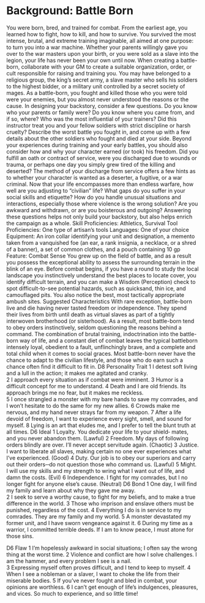 # Background: Battle Born
You were born, bred, and trained for combat. From
the earliest age, you learned how to fight, how to
kill, and how to survive. You survived the most
intense, brutal, and extreme training imaginable,
all aimed at one purpose: to turn you into a war
machine. Whether your parents willingly gave you
over to the war masters upon your birth, or you
were sold as a slave into the legion, your life has
never been your own until now.
When creating a battle-born, collaborate with your
GM to create a suitable organization, order, or cult
responsible for raising and training you. You may
have belonged to a religious group, the king’s
secret army, a slave master who sells his soldiers to
the highest bidder, or a military unit controlled by
a secret society of mages. As a battle-born, you
fought and killed those who you were told were
your enemies, but you almost never understood
the reasons or the cause.
In designing your backstory, consider a few
questions. Do you know who your parents or
family were? Do you know where you came from,
and if so, where? Who was the most influential of
your trainers? Did this instructor treat you and
your fellow soldiers with strict discipline or harsh
cruelty? Describe the worst battle you fought in,
and come up with a few details about the other
soldiers who fought and died at your side.
Beyond your experiences during training and your
early battles, you should also consider how and
why your character earned (or took) his freedom.
Did you fulfill an oath or contract of service, were
you discharged due to wounds or trauma, or
perhaps one day you simply grew tired of the
killing and deserted? The method of your discharge
from service offers a few hints as to whether your
character is wanted as a deserter, a fugitive, or a
war criminal.
Now that your life encompasses more than endless
warfare, how well are you adjusting to “civilian” 
life? What gaps do you suffer in your social skills
and etiquette? How do you handle unusual
situations and interactions, especially those where
violence is the wrong solution? Are you awkward
and withdrawn, or are you boisterous and
outgoing?
Answering these questions helps not only build
your backstory, but also helps enrich the campaign
as a whole.
Skill Proficiencies: Athletics, Survival
Tool Proficiencies: One type of artisan’s tools
Languages: One of your choice
Equipment: An iron collar identifying your unit
and designation, a memento taken from a
vanquished foe (an ear, a rank insignia, a
necklace, or a shred of a banner), a set of common
clothes, and a pouch containing 10 gp
Feature: Combat Sense
You grew up on the field of battle, and as a result
you possess the exceptional ability to assess the
surrounding terrain in the blink of an eye. Before
combat begins, if you have a round to study the
local landscape you instinctively understand the
best places to locate cover, you identify difficult
terrain, and you can make a Wisdom (Perception)
check to spot difficult-to-see potential hazards,
such as quicksand, thin ice, and camouflaged pits.
You also notice the best, most tactically
appropriate ambush sites.
Suggested Characteristics
With rare exception, battle-born live and die
having never tasted freedom or independence.
They spend their lives from birth until death as
virtual slaves as part of a tightly interwoven
brotherhood (or sisterhood). As a result, most
battle-born tend to obey orders instinctively,
seldom questioning the reasons behind a
command. The combination of brutal training,
indoctrination into the battle-born way of life, and
a constant diet of combat leaves the typical battleborn intensely loyal, obedient to a fault,
unflinchingly brave, and a complete and total child
when it comes to social graces. Most battle-born
never have the chance to adapt to the civilian
lifestyle, and those who do earn such a chance
often find it difficult to fit in.
D8   Personality Trait 
1   I detest soft living and a lull in the action; it 
makes me agitated and cranky.  
2   I approach every situation as if combat were 
imminent. 
3   Humor is a difficult concept for me to 
understand. 
4   Death and I are old friends. Its approach brings 
me no fear, but it makes me reckless.  
5   I once strangled a monster with my bare hands 
to save my comrades, and I won’t hesitate to do 
the same for my new allies. 
6   Crowds make me nervous, and my hand never 
strays far from my weapon. 
7   After a life devoid of freedom, I want to 
experience every sight, smell, and sound for 
myself. 
8   Lying is an art that eludes me, and I prefer to tell 
the blunt truth at all times. 
D6   Ideal 
1   Loyalty. You dedicate your life to your shield‐
mates, and you never abandon them. (Lawful) 
2   Freedom. My days of following orders blindly are 
over. I’ll never accept servitude again. (Chaotic) 
3   Justice. I want to liberate all slaves, making 
certain no one ever experiences what I’ve 
experienced. (Good) 
4   Duty. Our job is to obey our superiors and carry 
out their orders‐‐do not question those who 
command us. (Lawful) 
5   Might. I will use my skills and my strength to 
wring what I want out of life, and damn the 
costs. (Evil) 
6   Independence. I fight for my comrades, but I no 
longer fight for anyone else’s cause. (Neutral) 
D6   Bond 
1   One day, I will find my family and learn about 
why they gave me away.  
2   I seek to serve a worthy cause, to fight for my 
beliefs, and to make a true difference in the 
world. 
3   Those who imprison and enslave others must be 
punished, regardless of the cost. 
4   Everything I do is in service to my comrades. 
They are my family and my world. 
5   A monster devastated my former unit, and I have 
sworn vengeance against it. 
6   During my time as a warrior, I committed terrible 
deeds. If I am to know peace, I must atone for 
those sins. 

D6   Flaw 
1   I’m hopelessly awkward in social situations; I 
often say the wrong thing at the worst time. 
2   Violence and conflict are how I solve challenges. I 
am the hammer, and every problem I see is a 
nail.  
3   Expressing myself often proves difficult, and I 
tend to keep to myself. 
4   When I see a nobleman or a slaver, I want to 
choke the life from their miserable bodies. 
5   If you’ve never fought and bled in combat, your 
opinions are worthless. 
6   I can’t get enough of life’s indulgences, 
pleasures, and vices. So much to experience, and 
so little time! 
